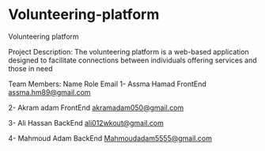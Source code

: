 # Volunteering-platform
Volunteering platform

Project Description:
The volunteering platform is a web-based application designed to facilitate connections between individuals offering services and those in need

Team Members:
    Name           Role            Email
1- Assma Hamad   FrontEnd    assma.hm89@gmail.com

2- Akram adam    FrontEnd     akramadam050@gmail.com

3- Ali Hassan    BackEnd      ali012wkout@gmail.com

4- Mahmoud Adam  BackEnd      Mahmoudadam5555@gmail.com
